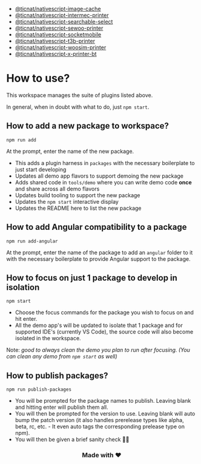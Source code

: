 - [@ticnat/nativescript-image-cache](packages/nativescript-image-cache/README.md)
- [@ticnat/nativescript-intermec-printer](packages/nativescript-intermec-printer/README.md)
- [@ticnat/nativescript-searchable-select](packages/nativescript-searchable-select/README.md)
- [@ticnat/nativescript-sewoo-printer](packages/nativescript-sewoo-printer/README.md)
- [@ticnat/nativescript-socketmobile](packages/nativescript-socketmobile/README.md)
- [@ticnat/nativescript-t3b-printer](packages/nativescript-t3b-printer/README.md)
- [@ticnat/nativescript-woosim-printer](packages/nativescript-woosim-printer/README.md)
- [@ticnat/nativescript-x-printer-bt](packages/nativescript-x-printer-bt/README.md)

# How to use?

This workspace manages the suite of plugins listed above. 

In general, when in doubt with what to do, just `npm start`.

## How to add a new package to workspace?

```
npm run add
```

At the prompt, enter the name of the new package.

- This adds a plugin harness in `packages` with the necessary boilerplate to just start developing
- Updates all demo app flavors to support demoing the new package
- Adds shared code in `tools/demo` where you can write demo code **once** and share across all demo flavors
- Updates build tooling to support the new package
- Updates the `npm start` interactive display
- Updates the README here to list the new package

## How to add Angular compatibility to a package

```
npm run add-angular
```

At the prompt, enter the name of the package to add an `angular` folder to it with the necessary boilerplate to provide Angular support to the package.

## How to focus on just 1 package to develop in isolation

```
npm start
```

- Choose the focus commands for the package you wish to focus on and hit enter.
- All the demo app's will be updated to isolate that 1 package and for supported IDE's (currently VS Code), the source code will also become isolated in the workspace.

Note: *good to always clean the demo you plan to run after focusing. (You can clean any demo from `npm start` as well)*

## How to publish packages?

```
npm run publish-packages
```

- You will be prompted for the package names to publish. Leaving blank and hitting enter will publish them all.
- You will then be prompted for the version to use. Leaving blank will auto bump the patch version (it also handles prerelease types like alpha, beta, rc, etc. - It even auto tags the corresponding prelease type on npm).
- You will then be given a brief sanity check 🧠😊

<h3 align="center">Made with ❤️</h3>
